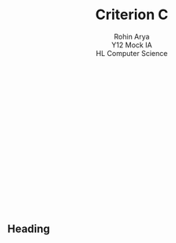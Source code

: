 <br> <br> <br> <br> <br> <br> <br> <br> <br> <br> <br> <br> <br> <br> <br> <br> <br> <br> <br> <br>
<center>
<h1><b>Criterion C</b></h1>
</center>
<center>Rohin Arya</center>
<center>Y12 Mock IA</center>
<center>HL Computer Science</center>
<br> <br> <br> <br> <br> <br> <br> <br> <br> <br> <br> <br> <br> <br> <br> <br> <br> <br>

## <b>Heading</b>